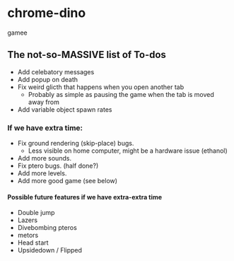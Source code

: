 # chrome-dino
gamee

## The not-so-MASSIVE list of To-dos
- Add celebatory messages
- Add popup on death
- Fix weird glicth that happens when you open another tab
    - Probably as simple as pausing the game when the tab is moved away from
- Add variable object spawn rates

### If we have extra time:
- Fix ground rendering (skip-place) bugs.
    - Less visible on home computer, might be a hardware issue (ethanol)
- Add more sounds.
- Fix ptero bugs. (half done?)
- Add more levels.
- Add more good game (see below) 

#### Possible future features if we have extra-extra time
- Double jump
- Lazers
- Divebombing pteros
- metors
- Head start
- Upsidedown / Flipped
